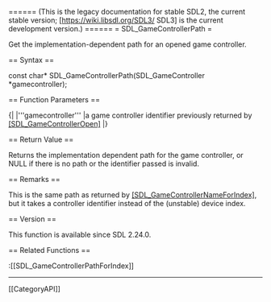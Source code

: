 ====== (This is the legacy documentation for stable SDL2, the current stable version; [https://wiki.libsdl.org/SDL3/ SDL3] is the current development version.) ======
= SDL_GameControllerPath =

Get the implementation-dependent path for an opened game controller.

== Syntax ==

<syntaxhighlight lang='c'>
const char* SDL_GameControllerPath(SDL_GameController *gamecontroller);
</syntaxhighlight>

== Function Parameters ==

{|
|'''gamecontroller'''
|a game controller identifier previously returned by [[SDL_GameControllerOpen]]()
|}

== Return Value ==

Returns the implementation dependent path for the game controller, or NULL
if there is no path or the identifier passed is invalid.

== Remarks ==

This is the same path as returned by [[SDL_GameControllerNameForIndex]](),
but it takes a controller identifier instead of the (unstable) device
index.

== Version ==

This function is available since SDL 2.24.0.

== Related Functions ==

:[[SDL_GameControllerPathForIndex]]

----
[[CategoryAPI]]



